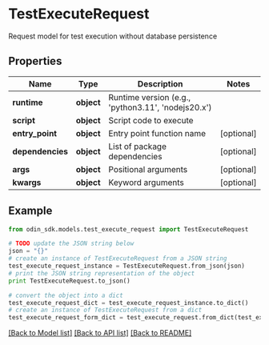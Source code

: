 # TestExecuteRequest

Request model for test execution without database persistence

## Properties

Name | Type | Description | Notes
------------ | ------------- | ------------- | -------------
**runtime** | **object** | Runtime version (e.g., &#39;python3.11&#39;, &#39;nodejs20.x&#39;) | 
**script** | **object** | Script code to execute | 
**entry_point** | **object** | Entry point function name | [optional] 
**dependencies** | **object** | List of package dependencies | [optional] 
**args** | **object** | Positional arguments | [optional] 
**kwargs** | **object** | Keyword arguments | [optional] 

## Example

```python
from odin_sdk.models.test_execute_request import TestExecuteRequest

# TODO update the JSON string below
json = "{}"
# create an instance of TestExecuteRequest from a JSON string
test_execute_request_instance = TestExecuteRequest.from_json(json)
# print the JSON string representation of the object
print TestExecuteRequest.to_json()

# convert the object into a dict
test_execute_request_dict = test_execute_request_instance.to_dict()
# create an instance of TestExecuteRequest from a dict
test_execute_request_form_dict = test_execute_request.from_dict(test_execute_request_dict)
```
[[Back to Model list]](../README.md#documentation-for-models) [[Back to API list]](../README.md#documentation-for-api-endpoints) [[Back to README]](../README.md)



